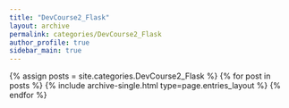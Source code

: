 ```yaml
---
title: "DevCourse2_Flask"
layout: archive
permalink: categories/DevCourse2_Flask
author_profile: true
sidebar_main: true
---
```



{% assign posts = site.categories.DevCourse2_Flask %}
{% for post in posts %} {% include archive-single.html type=page.entries_layout %} {% endfor %}